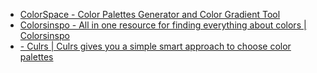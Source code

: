 - [ColorSpace - Color Palettes Generator and Color Gradient Tool](https://mycolor.space/)
- [Colorsinspo - All in one resource for finding everything about colors | Colorsinspo](https://colorsinspo.com/)
- [- Culrs | Culrs gives you a simple smart approach to choose color palettes](https://culrs.com/#/)